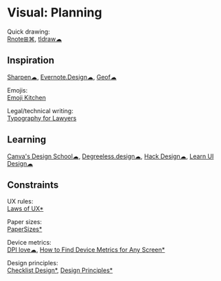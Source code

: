 # Visual: Planning

Quick drawing:  
[Rnote⊞⌘](https://rnote.flxzt.net/),
[tldraw☁](https://www.tldraw.com/)

## Inspiration

[Sharpen☁](https://sharpen.design/),
[Evernote.Design☁](https://www.evernote.design/),
[Geof☁](https://www.geofcrowl.com/blog/articles/2020/2/17/collection-higs/)

Emojis:  
[Emoji Kitchen](https://emoji.supply/kitchen/)

Legal/technical writing:  
[Typography for Lawyers](https://typographyforlawyers.com/)

## Learning

[Canva's Design School☁](https://designschool.canva.com/),
[Degreeless.design☁](https://www.degreeless.design/),
[Hack Design☁](https://hackdesign.org/),
[Learn UI Design☁](https://learnui.design/)

## Constraints

UX rules:  
[Laws of UX*](https://lawsofux.com/)

Paper sizes:  
[PaperSizes*](https://papersizes.io/)

Device metrics:  
[DPI love☁](https://dpi.lv/),
[How to Find Device Metrics for Any Screen*](https://material.io/blog/device-metrics)

Design principles:  
[Checklist Design*](https://www.checklist.design/),
[Design Principles*](https://principles.design/)
